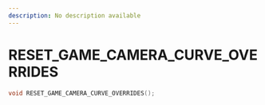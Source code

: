 ```yaml
---
description: No description available 
---
```


# RESET_GAME_CAMERA_CURVE_OVERRIDES

```cpp
void RESET_GAME_CAMERA_CURVE_OVERRIDES();
```
